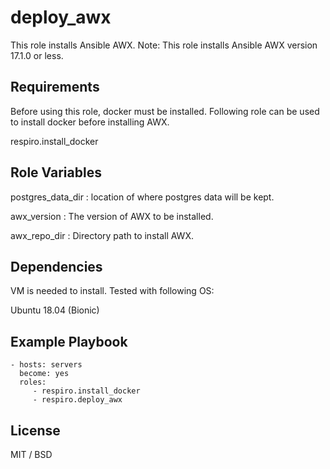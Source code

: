 deploy_awx
=========

This role installs Ansible AWX.
Note: This role installs Ansible AWX version 17.1.0 or less.

Requirements
------------
Before using this role, docker must be installed. Following role can be used to install docker before installing AWX.

respiro.install_docker

Role Variables
--------------
postgres_data_dir : location of where postgres data will be kept.

awx_version : The version of AWX to be installed.

awx_repo_dir : Directory path to install AWX.

Dependencies
------------
VM is needed to install. Tested with following OS:

Ubuntu 18.04 (Bionic)

Example Playbook
----------------

    - hosts: servers
      become: yes
      roles:
         - respiro.install_docker
         - respiro.deploy_awx 

License
-------

MIT / BSD
